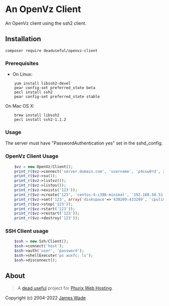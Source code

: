 # An OpenVz Client

An OpenVz client using the ssh2 client.

## Installation

`composer require deaduseful/openvz-client`

### Prerequisites

* On Linux:

```shell
    yum install libssh2-devel
    pear config-set preferred_state beta
    pecl install ssh2
    pear config-set preferred_state stable
```

On Mac OS X:

```shell
    brew install libssh2
    pecl install ssh2-1.1.2
```

### Usage

The server must have "PasswordAuthentication yes" set in the sshd_config.

### OpenVz Client Usage
```php
    $vz = new OpenVz/Client();
    print_r($vz->connect('server.domain.com', 'username', 'p4ssw0rd', 22));
    print_r($vz->su());
    print_r($vz->listvz());
    print_r($vz->listos());
    print_r($vz->exists('123'));
    print_r($vz->create('123', 'centos-4-i386-minimal', '192.168.50.51', 'n3wr00tp4ssw0rd'));
    print_r($vz->set('123', array('diskspace'=>'430209:433209', 'cpulimit'=>'20%')));
    print_r($vz->stop('123'));
    print_r($vz->start('123'));
    print_r($vz->restart('123'));
    print_r($vz->destroy('123'));
```

### SSH Client usage

```php
    $ssh = new Ssh/Client();
    $ssh->connect('host');
    $ssh->auth('user', 'password');
    $ssh->shellExecute('ps auxfc; ls');
    $ssh->disconnect();
```

## About

> A [dead useful](https://deaduseful.com/) project for [Phurix Web Hosting](https://phurix.co.uk/).

Copyright (c) 2004-2022 [James Wade](https://wade.be/)

